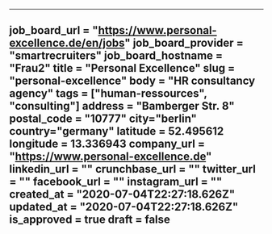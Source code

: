 ---
job_board_url = "https://www.personal-excellence.de/en/jobs"
job_board_provider = "smartrecruiters"
job_board_hostname = "Frau2"
title = "Personal Excellence"
slug = "personal-excellence"
body = "HR consultancy agency"
tags = ["human-ressources", "consulting"]
address = "Bamberger Str. 8"
postal_code = "10777"
city="berlin"
country="germany"
latitude = 52.495612
longitude = 13.336943
company_url = "https://www.personal-excellence.de"
linkedin_url = ""
crunchbase_url = ""
twitter_url = ""
facebook_url = ""
instagram_url = ""
created_at = "2020-07-04T22:27:18.626Z"
updated_at = "2020-07-04T22:27:18.626Z"
is_approved = true
draft = false
---